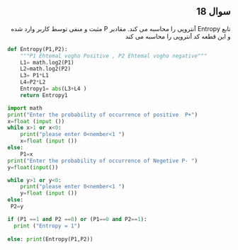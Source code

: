<div dir="rtl">

## سوال 18 

تابع Entropy  آنتروپی را محاسبه می کند.
مقادیر P مثبت و منفی توسط کاربر وارد شده و این  قطعه کد آنتروپی را  محاسبه می کند

</div>

``` python 
def Entropy(P1,P2):
	"""P1 Ehtemal vogho Positive , P2 Ehtemal vogho negative"""
	L1= math.log2(P1)
	L2=math.log2(P2)
	L3= P1*L1
	L4=P2*L2
	Entropy1= abs(L3+L4 )
	return Entropy1

import math 
print("Enter the probability of occurrence of positive  P+")
x=float (input ())
while x>1 or x<0:
	print("please enter 0<nember<1 ")
	x=float (input ())
else:
	P1=x
print("Enter the probability of occurrence of Negetive P- ")
y=float(input())

while y>1 or y<0:
	print("please enter 0<nember<1 ")
	y=float (input ())
else:
 P2=y

if (P1 ==1 and P2 ==0) or (P1==0 and P2==1):
  print ("Entropy = 1")
  
else: print(Entropy(P1,P2))


```